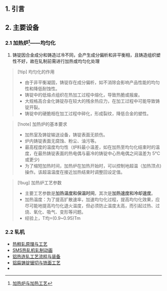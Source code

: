 ## 1. 引言 

## 2. 主要设备 
### 2.1 加热炉[^1]——均匀化 
1. 铸锭因合金成分和铸造过冷不同，会产生成分偏析和非平衡相，且铸造组织塑性不好，故在轧制前需进行加热或均匀化处理
> [!tip] 均匀化的作用 
> - 由于非平衡凝固，铸锭存在成分偏析，如不消除会影响产品性能的均匀性和降低耐蚀性。 
> - 铸锭中的低熔点组织在热加工过程中熔化，导致热脆或报废。 
> - 大规格高合金化铸锭存在较大的残余热应力，在加工过程中可能导致铸锭开裂。 
> - 铸锭中的硬脆相在加工过程中碎化，形成裂纹，降低合金的塑性。

> [!note] 加热炉的基本要求
> - 加热室及铸锭输送设备，铸锭表面无损伤。
> - 炉内铸锭表面无腐蚀、粉尘、油污等。
> - 最高程度的温度均匀性（炉料最小温差，如在加热至均匀化结束时的温度，在最热铸锭表面的热电偶与最冷的铸锭中心热电偶之间温差为 5°C或更少)
> - 为了缩短加热时间，加热炉在加热开始时，可以控制地超温（加热顶点)操作。该超温温度在接近加热结束时调整回设定值。

> [!bug] 加热炉工艺参数 
> - 主要工艺参数是**加热温度和保温时间**，其次是**加热速度和冷却速度**。
> - 加热温度：为了提高扩散速率，加速均匀化过程，提高均匀化效果，应尽可能地提高均匀化退火温度，但必须防止温度太高，而引起过热、过烧、氧化、吸气、变形等问题。
> - 经验上，T均=(0.9~0.95)Tm

### 2.2 轧机
-  [热粗轧原理与工艺](https://mp.weixin.qq.com/s/Lck5cyLzzCsgqyZ7Bmr1-w)
- [SMS热轧机轧制动画](https://mp.weixin.qq.com/s/z0m4I47fYrfXz0ne42ew_A)
- [铝热连轧工艺流程与装备](https://mp.weixin.qq.com/s/aOMleRgRLngxDLS6Hb7tPA)
- [铝扁铸锭锯切与铣面工艺](https://mp.weixin.qq.com/s/uDT0UK7ANoZiNhkIzKEJiw)
- 



[^1]: [加热炉与加热工艺](https://mp.weixin.qq.com/s/oRmXhGGi7c1NHFd1XxK_Jw)
